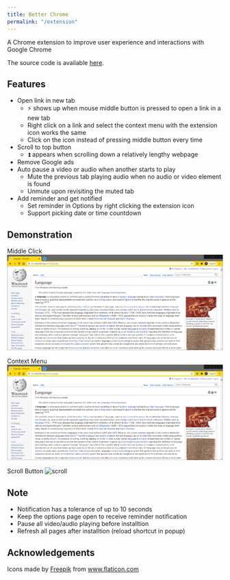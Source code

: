 ```yaml
---
title: Better Chrome
permalink: "/extension"
---
```



A Chrome extension to improve user experience and interactions with Google Chrome

The source code is available <a href="https://github.com/BGDanny/better-chrome" target="_blank">here</a>.

## Features

- Open link in new tab 
    - ⚡ shows up when mouse middle button is pressed to open a link in a new tab
    - Right click on a link and select the context menu with the extension icon works the same
    - Click on the icon instead of pressing middle button every time
- Scroll to top button
    - ⏫ appears when scrolling down a relatively lengthy webpage
- Remove Google ads
- Auto pause a video or audio when another starts to play
    - Mute the previous tab playing audio when no audio or video element is found
    - Unmute upon revisiting the muted tab
- Add reminder and get notified
    - Set reminder in Options by right clicking the extension icon
    - Support picking date or time countdown

## Demonstration

Middle Click
![middle](assets/image/middle_click.gif)

Context Menu
![context](assets/image/context_menu.gif)

Scroll Button
![scroll](assets/image/scroll_button.gif)

## Note

- Notification has a tolerance of up to 10 seconds
- Keep the options page open to receive reminder notification
- Pause all video/audio playing before installtion
- Refresh all pages after installtion (reload shortcut in popup)

## Acknowledgements

<div>Icons made by <a href="https://www.freepik.com" title="Freepik">Freepik</a> from <a href="https://www.flaticon.com/" title="Flaticon">www.flaticon.com</a></div>

